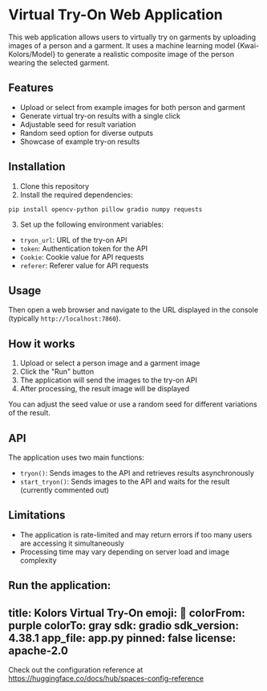 # Virtual Try-On Web Application

This web application allows users to virtually try on garments by uploading images of a person and a garment. It uses a machine learning model {Kwai-Kolors/Model} to generate a realistic composite image of the person wearing the selected garment.

## Features

- Upload or select from example images for both person and garment
- Generate virtual try-on results with a single click
- Adjustable seed for result variation
- Random seed option for diverse outputs
- Showcase of example try-on results

## Installation

1. Clone this repository
2. Install the required dependencies:
```
pip install opencv-python pillow gradio numpy requests

```


3. Set up the following environment variables:
- `tryon_url`: URL of the try-on API
- `token`: Authentication token for the API
- `Cookie`: Cookie value for API requests
- `referer`: Referer value for API requests

## Usage

Then open a web browser and navigate to the URL displayed in the console (typically `http://localhost:7860`).

## How it works

1. Upload or select a person image and a garment image
2. Click the "Run" button
3. The application will send the images to the try-on API
4. After processing, the result image will be displayed

You can adjust the seed value or use a random seed for different variations of the result.

## API

The application uses two main functions:

- `tryon()`: Sends images to the API and retrieves results asynchronously
- `start_tryon()`: Sends images to the API and waits for the result (currently commented out)

## Limitations

- The application is rate-limited and may return errors if too many users are accessing it simultaneously
- Processing time may vary depending on server load and image complexity



Run the application:
---
title: Kolors Virtual Try-On
emoji: 👕
colorFrom: purple
colorTo: gray
sdk: gradio
sdk_version: 4.38.1
app_file: app.py
pinned: false
license: apache-2.0
---



Check out the configuration reference at https://huggingface.co/docs/hub/spaces-config-reference
